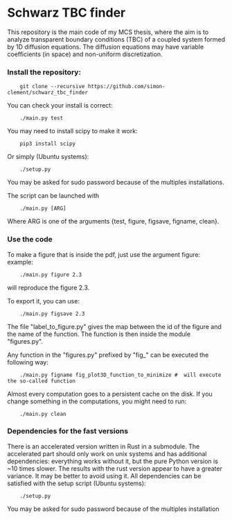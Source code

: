 # Schwarz TBC finder

This repository is the main code of my MCS thesis, where the aim is to analyze transparent boundary conditions
(TBC) of a coupled system formed by 1D diffusion equations.
The diffusion equations may have variable coefficients (in space) and non-uniform discretization.

### Install the repository:
```
    git clone --recursive https://github.com/simon-clement/schwarz_tbc_finder
```
You can check your install is correct:
```
    ./main.py test
```

You may need to install scipy to make it work:
```
    pip3 install scipy
```
Or simply (Ubuntu systems):
```
    ./setup.py
```
You may be asked for sudo password because of the multiples installations.

The script can be launched with
```
    ./main.py [ARG]
```

Where ARG is one of the arguments {test, figure, figsave, figname, clean}.

### Use the code
To make a figure that is inside the pdf, just use the argument figure:
example:
```
    ./main.py figure 2.3
```
will reproduce the figure 2.3.

To export it, you can use:
```
    ./main.py figsave 2.3
```

The file "label\_to\_figure.py" gives the map between the id of the figure and the name of the function. The function is then inside the module "figures.py".

Any function in the "figures.py" prefixed by "fig\_" can be executed the following way:
```
    ./main.py figname fig_plot3D_function_to_minimize #  will execute the so-called function
```

Almost every computation goes to a persistent cache on the disk. If you change something in the computations, you might need to run:
```
    ./main.py clean
```


### Dependencies for the fast versions
There is an accelerated version written in Rust in a submodule. The accelerated part should only work on unix systems and has additional dependencies: everything works without it, but the pure Python version is ~10 times slower. The results with the rust version appear to have a greater variance. It may be better to avoid using it. 
All dependencies can be satisfied with the setup script (Ubuntu systems):
```
    ./setup.py
```
You may be asked for sudo password because of the multiples installation

